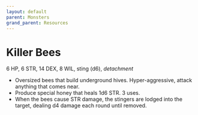 ```yaml
---
layout: default
parent: Monsters
grand_parent: Resources
---
```


# Killer Bees

6 HP, 6 STR, 14 DEX, 8 WIL, sting (d6), _detachment_

- Oversized bees that build underground hives. Hyper-aggressive, attack anything that comes near.
- Produce special honey that heals 1d6 STR. 3 uses.
- When the bees cause STR damage, the stingers are lodged into the target, dealing d4 damage each round until removed.
